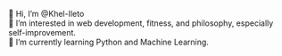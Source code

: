 👋 Hi, I’m @Khel-Ileto  
👀 I’m interested in web development, fitness, and philosophy, especially self-improvement.  
🌱 I’m currently learning Python and Machine Learning.  

